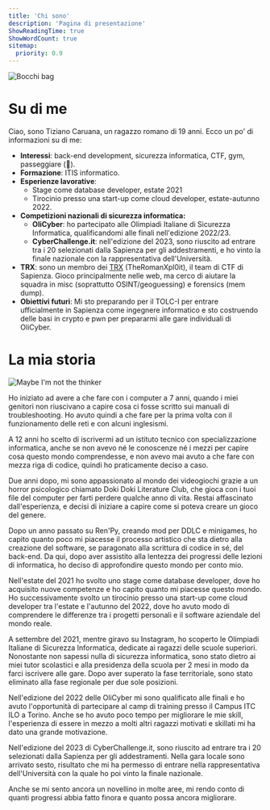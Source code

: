 ```yaml
---
title: 'Chi sono'
description: 'Pagina di presentazione'
ShowReadingTime: true
ShowWordCount: true
sitemap:
  priority: 0.9
---
```


![Bocchi bag](/about_me/bocchi-bag.png)

# Su di me

Ciao, sono Tiziano Caruana, un ragazzo romano di 19 anni. Ecco un po' di informazioni su di me:

- **Interessi**: back-end development, sicurezza informatica, CTF, gym, passeggiare (👴).
- **Formazione**: ITIS informatico.
- **Esperienze lavorative**: 
  - Stage come database developer, estate 2021
  - Tirocinio presso una start-up come cloud developer, estate-autunno 2022.
- **Competizioni nazionali di sicurezza informatica:**
    - **OliCyber**: ho partecipato alle Olimpiadi Italiane di Sicurezza Informatica, qualificandomi alle finali nell'edizione 2022/23.
    - **CyberChallenge.it**: nell'edizione del 2023, sono riuscito ad entrare tra i 20 selezionati dalla Sapienza per gli addestramenti, e ho vinto la finale nazionale con la rappresentativa dell'Università.
- **TRX**: sono un membro dei [TRX](https://theromanxpl0it.github.io/) (TheRomanXpl0it), il team di CTF di Sapienza. Gioco principalmente nelle web, ma cerco di aiutare la squadra in misc (soprattutto OSINT/geoguessing) e forensics (mem dump).
- **Obiettivi futuri**: Mi sto preparando per il TOLC-I per entrare ufficialmente in Sapienza come ingegnere informatico e sto costruendo delle basi in crypto e pwn per prepararmi alle gare individuali di OliCyber.

# La mia storia

![Maybe I'm not the thinker](https://media.tenor.com/kOJnwQX83BQAAAAd/bro-thinks-hes-the-thinker-bro-thinking.gif)

Ho iniziato ad avere a che fare con i computer a 7 anni, quando i miei genitori non riuscivano a capire cosa ci fosse scritto sui manuali di troubleshooting. Ho avuto quindi a che fare per la prima volta con il funzionamento delle reti e con alcuni inglesismi.

A 12 anni ho scelto di iscrivermi ad un istituto tecnico con specializzazione informatica, anche se non avevo né le conoscenze né i mezzi per capire cosa questo mondo comprendesse, e non avevo mai avuto a che fare con mezza riga di codice, quindi ho praticamente deciso a caso.

Due anni dopo, mi sono appassionato al mondo dei videogiochi grazie a un horror psicologico chiamato Doki Doki Literature Club, che gioca con i tuoi file del computer per farti perdere qualche anno di vita. Restai affascinato dall'esperienza, e decisi di iniziare a capire come si poteva creare un gioco del genere.

Dopo un anno passato su Ren'Py, creando mod per DDLC e minigames, ho capito quanto poco mi piacesse il processo artistico che sta dietro alla creazione del software, se paragonato alla scrittura di codice in sé, del back-end. Da qui, dopo aver assistito alla lentezza dei progressi delle lezioni di informatica, ho deciso di approfondire questo mondo per conto mio.

Nell'estate del 2021 ho svolto uno stage come database developer, dove ho acquisito nuove competenze e ho capito quanto mi piacesse questo mondo. Ho successivamente svolto un tirocinio presso una start-up come cloud developer tra l'estate e l'autunno del 2022, dove ho avuto modo di comprendere le differenze tra i progetti personali e il software aziendale del mondo reale.

A settembre del 2021, mentre giravo su Instagram, ho scoperto le Olimpiadi Italiane di Sicurezza Informatica, dedicate ai ragazzi delle scuole superiori. Nonostante non sapessi nulla di sicurezza informatica, sono stato dietro ai miei tutor scolastici e alla presidenza della scuola per 2 mesi in modo da farci iscrivere alle gare. Dopo aver superato la fase territoriale, sono stato eliminato alla fase regionale per due sole posizioni.

Nell'edizione del 2022 delle OliCyber mi sono qualificato alle finali e ho avuto l'opportunità di partecipare al camp di training presso il Campus ITC ILO a Torino. Anche se ho avuto poco tempo per migliorare le mie skill, l'esperienza di essere in mezzo a molti altri ragazzi motivati e skillati mi ha dato una grande motivazione.

Nell'edizione del 2023 di CyberChallenge.it, sono riuscito ad entrare tra i 20 selezionati dalla Sapienza per gli addestramenti. Nella gara locale sono arrivato sesto, risultato che mi ha permesso di entrare nella rappresentativa dell'Università con la quale ho poi vinto la finale nazionale.

Anche se mi sento ancora un novellino in molte aree, mi rendo conto di quanti progressi abbia fatto finora e quanto possa ancora migliorare.